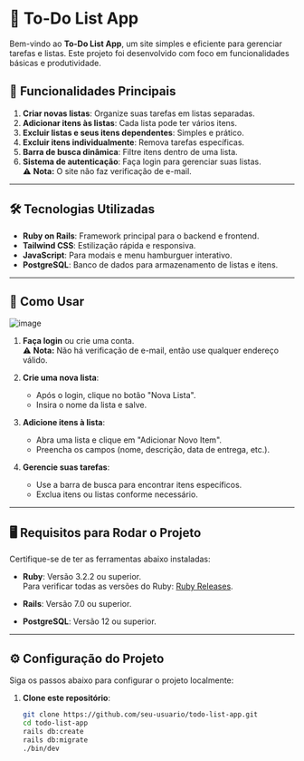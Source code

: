 # 📝 To-Do List App

Bem-vindo ao **To-Do List App**, um site simples e eficiente para gerenciar tarefas e listas. Este projeto foi desenvolvido com foco em funcionalidades básicas e produtividade.

## 🚀 Funcionalidades Principais

1. **Criar novas listas**: Organize suas tarefas em listas separadas.
2. **Adicionar itens às listas**: Cada lista pode ter vários itens.
3. **Excluir listas e seus itens dependentes**: Simples e prático.
4. **Excluir itens individualmente**: Remova tarefas específicas.
5. **Barra de busca dinâmica**: Filtre itens dentro de uma lista.
6. **Sistema de autenticação**: Faça login para gerenciar suas listas.  
   ⚠️ **Nota:** O site não faz verificação de e-mail.

---

## 🛠️ Tecnologias Utilizadas

- **Ruby on Rails**: Framework principal para o backend e frontend.
- **Tailwind CSS**: Estilização rápida e responsiva.
- **JavaScript**: Para modais e menu hamburguer interativo.
- **PostgreSQL**: Banco de dados para armazenamento de listas e itens.

---

## 📖 Como Usar

![image](https://github.com/user-attachments/assets/8344609f-ed7f-41d3-995b-d5a85b626e99)


1. **Faça login** ou crie uma conta.  
   ⚠️ **Nota:** Não há verificação de e-mail, então use qualquer endereço válido.

2. **Crie uma nova lista**:
   - Após o login, clique no botão "Nova Lista".
   - Insira o nome da lista e salve.

3. **Adicione itens à lista**:
   - Abra uma lista e clique em "Adicionar Novo Item".
   - Preencha os campos (nome, descrição, data de entrega, etc.).

4. **Gerencie suas tarefas**:
   - Use a barra de busca para encontrar itens específicos.
   - Exclua itens ou listas conforme necessário.

---

## 🖥️ Requisitos para Rodar o Projeto

Certifique-se de ter as ferramentas abaixo instaladas:

- **Ruby**: Versão 3.2.2 ou superior.  
  Para verificar todas as versões do Ruby: [Ruby Releases](https://www.ruby-lang.org/en/downloads/releases/).

- **Rails**: Versão 7.0 ou superior.
- **PostgreSQL**: Versão 12 ou superior.

---

## ⚙️ Configuração do Projeto

Siga os passos abaixo para configurar o projeto localmente:

1. **Clone este repositório**:
   ```bash
   git clone https://github.com/seu-usuario/todo-list-app.git
   cd todo-list-app
   rails db:create                                                             ─╯
   rails db:migrate
   ./bin/dev 
   
